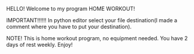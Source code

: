 HELLO!
Welcome to my program HOME WORKOUT!

IMPORTANT!!!!!!
In python editor select your file destination(I made a comment where you have to put your destination).

NOTE!
This is home workout program, no equipment needed.
You have 2 days of rest weekly.
Enjoy!

